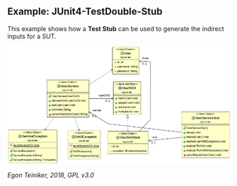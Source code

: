 ## Example: JUnit4-TestDouble-Stub

This example shows how a **Test Stub** can be used to generate the indirect 
inputs for a SUT.

![Class Diagram](ClassDiagram.png)



*Egon Teiniker, 2018, GPL v3.0*